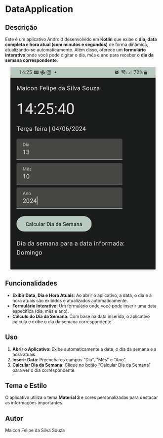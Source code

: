 # DataApplication

## Descrição

Este é um aplicativo Android desenvolvido em **Kotlin** que exibe o **dia, data completa e hora atual (com minutos e segundos)** de forma dinâmica, atualizando-se automaticamente. Além disso, oferece um **formulário interativo** onde você pode digitar o dia, mês e ano para receber o **dia da semana correspondente**.

<p align="center">
    <img width="470" src="img/Aplicativo.jpg">
</p>

## Funcionalidades

- **Exibir Data, Dia e Hora Atuais**: Ao abrir o aplicativo, a data, o dia e a hora atuais são exibidos e atualizados automaticamente.
- **Formulário Interativo**: Um formulário onde você pode inserir uma data específica (dia, mês e ano).
- **Cálculo do Dia da Semana**: Com base na data inserida, o aplicativo calcula e exibe o dia da semana correspondente.

## Uso

1. **Abrir o Aplicativo**: Exibe automaticamente a data, o dia da semana e a hora atuais.
2. **Inserir Data**: Preencha os campos "Dia", "Mês" e "Ano".
3. **Calcular Dia da Semana**: Clique no botão "Calcular Dia da Semana" para ver o dia correspondente.

## Tema e Estilo

O aplicativo utiliza o tema **Material 3** e cores personalizadas para destacar as informações importantes.

## Autor

Maicon Felipe da Silva Souza